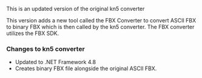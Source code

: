 This is an updated version of the original kn5 converter

This version adds a new tool called the FBX Converter to convert ASCII FBX to binary FBX which is then called by the kn5 converter.
The FBX converter utilizes the FBX SDK.


### Changes to kn5 converter
- Updated to .NET Framework 4.8
- Creates binary FBX file alongside the original ASCII FBX.
